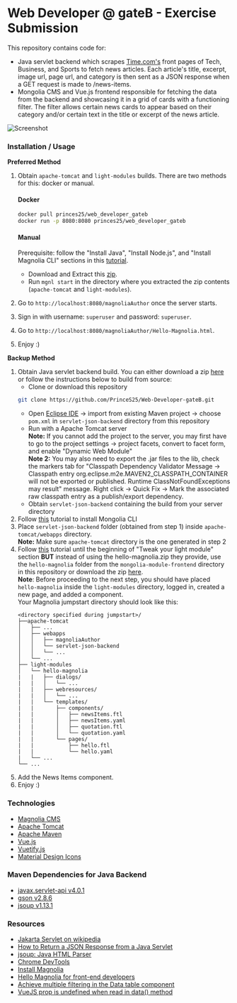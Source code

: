# Web Developer @ gateB - Exercise Submission
This repository contains code for: 
* Java servlet backend which scrapes [Time.com's](http://time.com/) front pages of Tech, Business, and Sports to fetch news articles. Each article's title, excerpt, image url, page url, and category is then sent as a JSON response when a GET request is made to /news-items.
* Mongolia CMS and Vue.js frontend responsible for fetching the data from the backend and showcasing it in a grid of cards with a functioning filter. The filter allows certain news cards to appear based on their category and/or certain text in the title or excerpt of the news article. 

![Screenshot](https://i.imgur.com/SWhYSTl.png)

### Installation / Usage

**Preferred Method**
1. Obtain `apache-tomcat` and `light-modules` builds. There are two methods for this: docker or manual.
    #### Docker
    ```sh
    docker pull princes25/web_developer_gateb
    docker run -p 8080:8080 princes25/web_developer_gateb
    ```
    
    #### Manual
    Prerequisite: follow the "Install Java", "Install Node.js", and "Install Magnolia CLI" sections in this [tutorial](https://documentation.magnolia-cms.com/display/DOCS62/Install+Magnolia).
    - Download and Extract this [zip](https://drive.google.com/file/d/10oqfWcTxakTLIAM9aB1-TW5HHyXZGq3t/view?usp=sharing).
    - Run `mgnl start` in the directory where you extracted the zip contents (`apache-tomcat` and `light-modules`).
2. Go to `http://localhost:8080/magnoliaAuthor` once the server starts.
3. Sign in with username: `superuser` and password: `superuser`.
4. Go to `http://localhost:8080/magnoliaAuthor/Hello-Magnolia.html`.
5. Enjoy :)

**Backup Method**
1. Obtain Java servlet backend build.
    You can either download a zip [here](https://drive.google.com/file/d/1MFgrWpkISSzNzuhVgaHQP79z3McaLHJy/view?usp=sharing) or follow the instructions below to build from source:
    * Clone or download this repository 
    ```sh
    git clone https://github.com/PrinceS25/Web-Developer-gateB.git
    ```
    * Open [Eclipse IDE](https://www.eclipse.org/ide/) -> import from existing Maven project -> choose `pom.xml` in `servlet-json-backend` directory from this repository
    * Run with a Apache Tomcat server\
    **Note:** If you cannot add the project to the server, you may first have to go to the project settings -> project facets, convert to facet form, and enable "Dynamic Web Module"\
    **Note 2:** You may also need to export the .jar files to the lib, check the markers tab for "Classpath Dependency Validator Message -> Classpath entry org.eclipse.m2e.MAVEN2_CLASSPATH_CONTAINER will not be exported or published. Runtime ClassNotFoundExceptions may result" message. Right click -> Quick Fix -> Mark the associated raw classpath entry as a publish/export dependency.
    * Obtain `servlet-json-backend` containing the build from your server directory
2. Follow [this](https://documentation.magnolia-cms.com/display/DOCS62/Install+Magnolia) tutorial to install Mongolia CLI
3. Place `servlet-json-backend` folder (obtained from step 1) inside `apache-tomcat/webapps` directory.\
    **Note:** Make sure `apache-tomcat` directory is the one generated in step 2
4. Follow [this](https://documentation.magnolia-cms.com/display/DOCS62/Hello+Magnolia+for+front-end+developers) tutorial until the beginning of "Tweak your light module" section **BUT** instead of using the hello-magnolia.zip they provide, use the `hello-magnolia` folder from the  `mongolia-module-frontend` directory in this repository or download the zip [here](https://drive.google.com/file/d/1zz-SInoBIHbWpPm2RgYYyq46p8Xd1E2A/view?usp=sharing).\
    **Note**: Before proceeding to the next step, you should have placed `hello-magnolia` inside the `light-modules` directory, logged in, created a new page, and added a component.\
    Your Magnolia jumpstart directory should look like this:
    ```
    <directory specified during jumpstart>/
    ├──apache-tomcat
    │   ├── ...
    │   ├── webapps
    │   │   ├── magnoliaAuthor
    │   │   └── servlet-json-backend
    │   │   └── ...
    │   └── ...
    ├── light-modules
    │   └── hello-magnolia
    |   |   ├── dialogs/
    |   |   │   └── ...
    |   |   ├── webresources/
    |   |   │   └── ...
    |   |   └── templates/
    |   |       ├── components/
    |   |       │   ├── newsItems.ftl
    |   |       │   ├── newsItems.yaml
    |   |       │   ├── quotation.ftl
    |   |       │   └── quotation.yaml
    |   |       └── pages/
    |   |           ├── hello.ftl
    |   |           └── hello.yaml
    |   └── ...
    └── ...
    ```
5. Add the News Items component.
6. Enjoy :)

### Technologies
* [Magnolia CMS](https://www.magnolia-cms.com/)
* [Apache Tomcat](http://tomcat.apache.org/)
* [Apache Maven](https://maven.apache.org/)
* [Vue.js](https://vuejs.org/)
* [Vuetify.js](https://vuetifyjs.com/en/)
* [Material Design Icons](https://materialdesignicons.com/)

### Maven Dependencies for Java Backend
* [javax.servlet-api v4.0.1](https://mvnrepository.com/artifact/javax.servlet/javax.servlet-api)
* [gson v2.8.6](https://mvnrepository.com/artifact/com.google.code.gson/gson)
* [jsoup v1.13.1](https://mvnrepository.com/artifact/org.jsoup/jsoup)

### Resources
* [Jakarta Servlet on wikipedia](https://en.wikipedia.org/wiki/Jakarta_Servlet)
* [How to Return a JSON Response from a Java Servlet](https://www.javaguides.net/2019/05/how-to-return-json-response-from-java-servlet.html)
* [jsoup: Java HTML Parser](https://jsoup.org/)
* [Chrome DevTools](https://developers.google.com/web/tools/chrome-devtools)
* [Install Magnolia](https://documentation.magnolia-cms.com/display/DOCS62/Install+Magnolia#InstallMagnolia-InstallJava)
* [Hello Magnolia for front-end developers](https://documentation.magnolia-cms.com/display/DOCS62/Hello+Magnolia+for+front-end+developers)
* [Achieve multiple filtering in the Data table component <v-data-table>](https://front.id/en/articles/vuetify-achieve-multiple-filtering-data-table-component)
* [VueJS prop is undefined when read in data() method](https://stackoverflow.com/questions/50086765/vuejs-prop-is-undefined-when-read-in-data-method)
